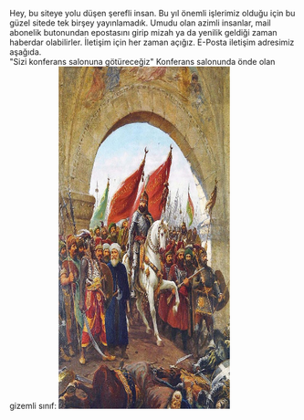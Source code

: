 Hey, bu siteye yolu düşen şerefli insan. Bu yıl önemli işlerimiz olduğu için bu güzel sitede tek birşey yayınlamadık. Umudu olan azimli insanlar, mail abonelik butonundan epostasını girip mizah ya da yenilik geldiği zaman haberdar olabilirler. İletişim için her zaman açığız. E-Posta iletişim adresimiz aşağıda. 
<br />
"Sizi konferans salonuna götüreceğiz"
Konferans salonunda önde olan gizemli sınıf:
<img src="https://raw.githubusercontent.com/ElaConeUmutDeniz/MizahimBen/refs/heads/main/mizahimben_officalmizahlar/Zonaro_GatesofConst.jpg" width="300" height="600">

 
